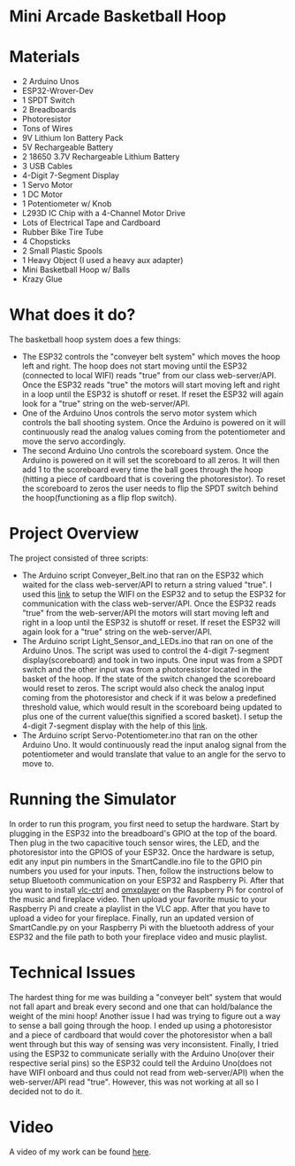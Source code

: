 # Mini Arcade Basketball Hoop
# Materials
* 2 Arduino Unos
* ESP32-Wrover-Dev
* 1 SPDT Switch
* 2 Breadboards
* Photoresistor
* Tons of Wires
* 9V Lithium Ion Battery Pack
* 5V Rechargeable Battery
* 2 18650 3.7V Rechargeable Lithium Battery
* 3 USB Cables
* 4-Digit 7-Segment Display
* 1 Servo Motor
* 1 DC Motor
* 1 Potentiometer w/ Knob
* L293D IC Chip with a 4-Channel Motor Drive
* Lots of Electrical Tape and Cardboard
* Rubber Bike Tire Tube 
* 4 Chopsticks
* 2 Small Plastic Spools 
* 1 Heavy Object (I used a heavy aux adapter)
* Mini Basketball Hoop w/ Balls
* Krazy Glue

# What does it do?
The basketball hoop system does a few things:

* The ESP32 controls the "conveyer belt system" which moves the hoop left and right. The hoop does not start moving until the ESP32 (connected to local WIFI) reads "true" from our class web-server/API. Once the ESP32 reads "true" the motors will start moving left and right in a loop until the ESP32 is shutoff or reset. If reset the ESP32 will again look for a "true" string on the web-server/API.
* One of the Arduino Unos controls the servo motor system which controls the ball shooting system. Once the Arduino is powered on it will continuously read the analog values coming from the potentiometer and move the servo accordingly.
* The second Arduino Uno controls the scoreboard system. Once the Arduino is powered on it will set the scoreboard to all zeros. It will then add 1 to the scoreboard every time the ball goes through the hoop (hitting a piece of cardboard that is covering the photoresistor). To reset the scoreboard to zeros the user needs to flip the SPDT switch behind the hoop(functioning as a flip flop switch).

# Project Overview
The project consisted of three scripts:

* The Arduino script Conveyer_Belt.ino that ran on the ESP32 which waited for the class web-server/API to return a string valued "true". I used this [link](https://randomnerdtutorials.com/esp32-http-get-post-arduino/) to setup the WIFI on the ESP32 and to setup the ESP32 for communication with the class web-server/API. Once the ESP32 reads "true" from the web-server/API the motors will start moving left and right in a loop until the ESP32 is shutoff or reset. If reset the ESP32 will again look for a "true" string on the web-server/API.
* The Arduino script Light_Sensor_and_LEDs.ino that ran on one of the Arduino Unos. The script was used to control the 4-digit 7-segment display(scoreboard) and took in two inputs. One input was from a SPDT switch and the other input was from a photoresistor located in the basket of the hoop. If the state of the switch changed the scoreboard would reset to zeros. The script would also check the analog input coming from the photoresistor and check if it was below a predefined threshold value, which would result in the scoreboard being updated to plus one of the current value(this signified a scored basket). I setup the 4-digit 7-segment display with the help of this [link](https://www.instructables.com/4-Digit-7-Segment-Timer-With-Reset-Button/).
* The Arduino script Servo-Potentiometer.ino that ran on the other Arduino Uno. It would continuously read the input analog signal from the potentiometer and would translate that value to an angle for the servo to move to.

# Running the Simulator
In order to run this program, you first need to setup the hardware. Start by plugging in the ESP32 into the breadboard's GPIO at the top of the board. Then plug in the two capacitive touch sensor wires, the LED, and the photoresistor into the GPIOS of your ESP32. Once the hardware is setup, edit any input pin numbers in the SmartCandle.ino file to the GPIO pin numbers you used for your inputs. Then, follow the instructions below to setup Bluetooth communication on your ESP32 and Raspberry Pi. After that you want to install [vlc-ctrl](https://pypi.org/project/vlc-ctrl/) and [omxplayer](https://github.com/popcornmix/omxplayer) on the Raspberry Pi for control of the music and fireplace video. Then upload your favorite music to your Raspberry Pi and create a playlist in the VLC app. After that you have to upload a video for your fireplace. Finally, run an updated version of SmartCandle.py on your Raspberry Pi with the bluetooth address of your ESP32 and the file path to both your fireplace video and music playlist.

# Technical Issues
The hardest thing for me was building a "conveyer belt" system that would not fall apart and break every second and one that can hold/balance the weight of the mini hoop! Another issue I had was trying to figure out a way to sense a ball going through the hoop. I ended up using a photoresistor and a piece of cardboard that would cover the photoresistor when a ball went through but this way of sensing was very inconsistent. Finally, I tried using the ESP32 to communicate serially with the Arduino Uno(over their respective serial pins) so the ESP32 could tell the Arduino Uno(does not have WIFI onboard and thus could not read from web-server/API) when the web-server/API read "true". However, this was not working at all so I decided not to do it.

# Video
A video of my work can be found [here](https://www.youtube.com/watch?v=fLeUoNfXLaA).
